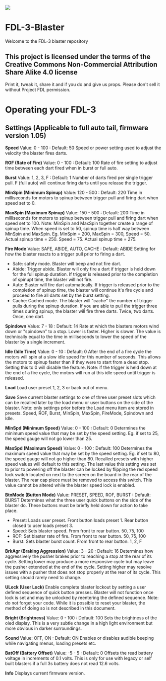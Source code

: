 [![](http://webapp.projectfdl.com/img/FDL%20Logo%20Tiny.png)](https://www.projectfdl.com)

  
# FDL-3-Blaster

Welcome to the FDL-3 blaster repository


## This project is licensed under the terms of the Creative Commons Non-Commercial Attribution Share Alike 4.0 license
Print it, tweak it, share it and if you do and give us props. Please don't sell it without Project FDL permission.


# Operating your FDL-3

  

## Settings (Applicable to full auto tail, firmware version 1.05)

  

**Speed**
Value: 0 - 100 : Default: 50
Speed or power setting used to adjust the velocity the blaster fires darts.

**ROF (Rate of Fire)**
Value: 0 - 100 : Default: 100
Rate of fire setting to adjust time between each dart fired when in burst or full auto.

**Burst**
Value: 1, 2, 3, F : Default: 1
Number of darts fired per single trigger pull. F (full auto) will continue firing darts until you release the trigger.

**MinSpin (Minimum Spinup)**
Value: 120 - 500 : Default: 220
Time in milliseconds for motors to spinup between trigger pull and firing dart when speed set to 0.

**MaxSpin (Maximum Spinup)**
Value: 150 - 500 : Default: 200
Time in milliseconds for motors to spinup between trigger pull and firing dart when speed set to 100.
Note: MinSpin and MaxSpin together create a range of spinup time. When speed is set to 50, spinup time is half way between MinSpin and MaxSpin. Eg. MinSpin = 200, MaxSpin = 300, Speed = 50. Actual spinup time = 250. Speed = 75. Actual spinup time = 275.

**Fire Mode**
Value: SAFE, ABIDE, AUTO, CACHE : Default: ABIDE
Setting for how the blaster reacts to a trigger pull prior to firing a dart.
- Safe: safety mode. Blaster will beep and not fire dart.
- Abide: Trigger abide. Blaster will only fire a dart if trigger is held down for the full spinup duration. If trigger is released prior to the completion of spinupt time, the blaster will not fire.
- Auto: Blaster will fire dart automatically. If trigger is released prior to the completion of spinup time, the blaster will continue it's fire cycle and proceed to fire all darts set by the burst setting.
- Cache: Cached mode. The blaster will "cache" the number of trigger pulls during the spinup duration. If you are able to pull the trigger three times during spinup, the blaster will fire three darts. Twice, two darts. Once, one dart.

**Spindown**
Value: 7 - 18 : Default: 14
Rate at which the blasters motors wind down or "spindown" to a stop. Lower is faster. Higher is slower. The value is technically equal to the time in milliseconds to lower the speed of the blaster by a single increment.

**Idle (Idle Time)**
Value: 0 - 10 : Default: 0
After the end of a fire cycle the motors will spin at a slow idle speed for this number of seconds. This allows the motors to spinup faster than if they were to start from a dead stop. Setting this to 0 will disable the feature. Note: if the trigger is held down at the end of a fire cycle, the motors will run at this idle speed until trigger is released.

**Load**
Load user preset 1, 2, 3 or back out of menu.

**Save**
Save current blaster settings to one of three user preset slots which can be recalled later by the load menu or user buttons on the side of the blaster. Note: only settings prior before the Load menu item are stored in presets. Speed, ROF, Burst, MinSpin, MaxSpin, FireMode, Spindown and Idle.

**MinSpd (Minimum Speed)**
Value: 0 - 100 : Default: 0
Determines the minimum speed value that may be set by the speed setting. Eg. if set to 25, the speed gauge will not go lower than 25.

**MaxSpd (Maximum Speed)**
Value: 0 - 100 : Default: 100
Determines the maximum speed value that may be set by the speed setting. Eg. if set to 80, the speed gauge will not go higher than 80. Recalled presets with higher speed values will default to this setting. The last value this setting was set to prior to powering off the blaster can be locked by flipping the red speed lock switch located on next to the screen on the board in the rear of the blaster. The rear cap piece must be removed to access this switch. This value cannot be altered while the blaster speed lock is enabled.

**BtnMode (Button Mode)**
Value: PRESET, SPEED, ROF, BURST : Default: BURST
Determines what the three user quick buttons on the side of the blaster do. These buttons must be briefly held down for action to take place.
- Preset: Loads user preset. Front button loads preset 1. Rear button closed to user loads preset 3.
- Speed: Sets blaster speed. From front to rear button. 50, 75, 100
- ROF: Set blaster rate of fire. From front to rear button. 50, 75, 100
- Burst: Sets blaster burst count. From front to rear button. 1, 2, F

**BrkAgr (Braking Aggression)**
Value: 3 - 20 : Default: 16
Determines how aggressively the pusher brakes prior to reaching a stop at the rear of its cycle. Setting lower may produce a more responsive cycle but may leave the pusher extended at the end of the cycle. Setting higher may resolve issues with a pusher that does not stop properly at the rear of its cycle. This setting should rarely need to change.

**ULock (User Lock)**
Enable complete blaster lockout by setting a user defined sequence of quick button presses. Blaster will not function once lock is set and may be unlocked by reentering the defined sequence. Note: do not forget your code. While it is possible to reset your blaster, the method of doing so is not described in this document.

**Bright (Brightness)**
Value: 0 - 100 : Default: 100
Sets the brightness of the oled display. This is a very subtle change in a high light environment but more obvious in darker surroundings.

**Sound**
Value: OFF, ON : Default: ON
Enables or disables audible beeping while navigating menus, loading presets etc.

**BatOff (Battery Offset)**
Value: -5 - 5 : Default: 0
Offsets the read battery voltage in increments of 0.1 volts. This is only for use with legacy or self built blasters if a full 3s battery does not read 12.6 volts.

**Info**
Displays current firmware version.

